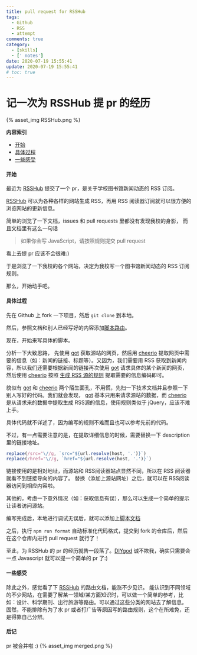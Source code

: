 ```yaml
---
title: pull request for RSSHub
tags:
  - Github
  - RSS
  - attempt
comments: true
category:
  - [skills]
  - [' notes']
date: 2020-07-19 15:55:41
update: 2020-07-19 15:55:41
# toc: true
---
```


# 记一次为 RSSHub 提 pr 的经历
<!--more-->
{% asset_img RSSHub.png %}

**内容索引**
- [开始](#start)
- [具体过程](#process)
- [一些感受](#feelings)


#### <a id="start"></a>开始
最近为 [RSSHub](https://github.com/DIYgod/RSSHub) 提交了一个 pr，是关于学校图书馆新闻动态的 RSS 订阅。

[RSSHub](https://github.com/DIYgod/RSSHub) 可以为各种各样的网站生成 RSS，再用 RSS 阅读器订阅就可以很方便的浏览网站的更新信息。

简单的浏览了一下文档，issues 和 pull requests 里都没有发现我校的身影，
而且文档里有这么一句话
> 如果你会写 JavaScript，请按照规则提交 pull request

看上去提 pr 应该不会很难:)

于是浏览了一下我校的各个网站，决定为我校写一个图书馆新闻动态的 RSS 订阅规则。

那么，开始动手吧。

#### <a id="process"></a>具体过程

先在 Github 上 fork 一下项目，然后 <code>git clone</code> 到本地。

然后，参照文档和别人已经写好的内容添加[脚本路由](https://docs.rsshub.app/joinus/#ti-jiao-xin-de-rsshub-gui-ze-tian-jia-jiao-ben-lu-you)。

现在，开始来写具体的脚本。

分析一下大致思路，
先使用 [got](https://github.com/sindresorhus/got) 获取源站的网页，然后用 [cheerio](https://github.com/cheeriojs/cheerio) 提取网页中需要的信息（如：新闻的链接、标题等）。又因为，我们需要用 RSS 获取到新闻内容，所以我们还需要根据新闻的链接再次使用 [got](https://github.com/sindresorhus/got) 请求具体的某个新闻的网页，然后使用 [cheerio](https://github.com/cheeriojs/cheerio) 按照 [生成 RSS 源的规则](https://docs.rsshub.app/joinus/#ti-jiao-xin-de-rsshub-gui-ze-bian-xie-jiao-ben-sheng-cheng-rss-yuan) 提取需要的信息编码即可。

貌似有 [got](https://github.com/sindresorhus/got) 和 [cheerio](https://github.com/cheeriojs/cheerio) 两个陌生面孔，不用慌，先扫一下技术文档并且参照一下别人写好的代码。我们就会发现，
[got](https://github.com/sindresorhus/got) 基本只用来请求源站的数据，而 [cheerio](https://github.com/cheeriojs/cheerio) 是从请求来的数据中提取生成 RSS源的信息，使用规则类似于 jQuery，应该不难上手。

具体代码就不详述了，因为编写的规则不难而且也可以参考先前的代码。

不过，有一点需要注意的是，在提取详细信息的时候，需要替换一下 description 里的链接地址。
```javascript
replace(/src="\//g, `src="${url.resolve(host, '.')}`)
replace(/href="\//g, `href="${url.resolve(host, '.')}`)
```
链接使用的是相对地址，而源站和 RSS阅读器站点显然不同，所以在 RSS 阅读器就看不到链接导向的内容了。
替换（添加上源站网址）之后，就可以在 RSS阅读器访问到相应内容啦。

其他的，考虑一下意外情况（如：获取信息有误），那么可以生成一个简单的提示让读者访问源站。

编写完成后，本地进行调试无误后，就可以添加上[脚本文档](https://docs.rsshub.app/joinus/#ti-jiao-xin-de-rsshub-gui-ze-tian-jia-jiao-ben-wen-dang)

之后，执行 <code>npm run format</code> 自动标准化代码格式，提交到 fork 的仓库后，然后在这个仓库内进行 pull request 就行了！

至此，为 RSSHub 的 pr 的经历就告一段落了。[DIYgod](https://github.com/DIYgod) 诚不欺我，确实只需要会一点 Javascript 就可以提一个简单的 pr 了:)

#### <a id="feelings"></a>一些感受

除此之外，感觉看了下 [RSSHub](https://github.com/DIYgod/RSSHub) 的路由文档，能涨不少见识。
能认识到不同领域的不少网站，在需要了解某一领域/某方面知识时，可以做一个简单的参考，比如：设计、科学期刊、出行旅游等路由。可以通过这些分类的网站去了解信息。
固然，不能排除有为了水 pr 或者打广告等原因写的路由规则，这个在所难免，还是得靠自己分辨。

#### 后记
pr 被合并啦 :)
{% asset_img merged.png %}